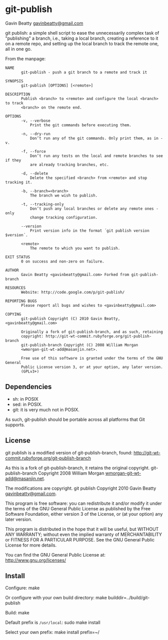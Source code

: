 git-publish
===========
Gavin Beatty <gavinbeatty@gmail.com>

git publish: a simple shell script to ease the unnecessarily complex task of
"publishing" a branch, i.e., taking a local branch, creating a reference to it
on a remote repo, and setting up the local branch to track the remote one, all
in one go.

From the manpage:

    NAME
           git-publish - push a git branch to a remote and track it

    SYNOPSIS
           git-publish [OPTIONS] [<remote>]

    DESCRIPTION
           Publish <branch> to <remote> and configure the local <branch> to track
           <branch> on the remote end.

    OPTIONS
           -v, --verbose
               Print the git commands before executing them.

           -n, --dry-run
               Don’t run any of the git commands. Only print them, as in -v.

           -f, --force
               Don’t run any tests on the local and remote branches to see if they
               are already tracking branches, etc.

           -d, --delete
               Delete the specified <branch> from <remote> and stop tracking it.

           -b, --branch=<branch>
               The branch we wish to publish.

           -t, --tracking-only
               Don’t push any local branches or delete any remote ones - only
               change tracking configuration.

           --version
               Print version info in the format ´git publish version $version´.

           <remote>
               The remote to which you want to publish.

    EXIT STATUS
           0 on success and non-zero on failure.

    AUTHOR
           Gavin Beatty <gavinbeatty@gmail.com> Forked from git-publish-branch

    RESOURCES
           Website: http://code.google.com/p/git-publish/

    REPORTING BUGS
           Please report all bugs and wishes to <gavinbeatty@gmail.com>

    COPYING
           git-publish Copyright (C) 2010 Gavin Beatty, <gavinbeatty@gmail.com>

           Originally a fork of git-publish-branch, and as such, retaining
           copyright: http://git-wt-commit.rubyforge.org/git-publish-branch
           git-publish-branch Copyright (C) 2008 William Morgan
           <wmorgan-git-wt-add@masanjin.net>.

           Free use of this software is granted under the terms of the GNU General
           Public License version 3, or at your option, any later version.
           (GPLv3+)


Dependencies
------------

* sh: in POSIX
* sed: in POSIX.
* git: it is very much not in POSIX.

As such, git-publish should be portable across all platforms that Git supports.


License
-------

git publish is a modified version of git-publish-branch, found:
http://git-wt-commit.rubyforge.org/git-publish-branch

As this is a fork of git-publish-branch, it retains the original copyright.
git-publish-branch Copyright 2008 William Morgan <wmorgan-git-wt-add@masanjin.net>.

The modifications are copyright.
git publish Copyright 2010 Gavin Beatty <gavinbeatty@gmail.com>.

This program is free software: you can redistribute it and/or modify
it under the terms of the GNU General Public License as published by
the Free Software Foundation, either version 3 of the License, or (at
your option) any later version.

This program is distributed in the hope that it will be useful,
but WITHOUT ANY WARRANTY; without even the implied warranty of
MERCHANTABILITY or FITNESS FOR A PARTICULAR PURPOSE.  See the
GNU General Public License for more details.

You can find the GNU General Public License at:
http://www.gnu.org/licenses/


Install
-------
Configure:
    make

Or configure with your own build directory:
    make builddir=../build/git-publish

Build:
    make

Default prefix is `/usr/local`:
    sudo make install

Select your own prefix:
    make install prefix=~/


